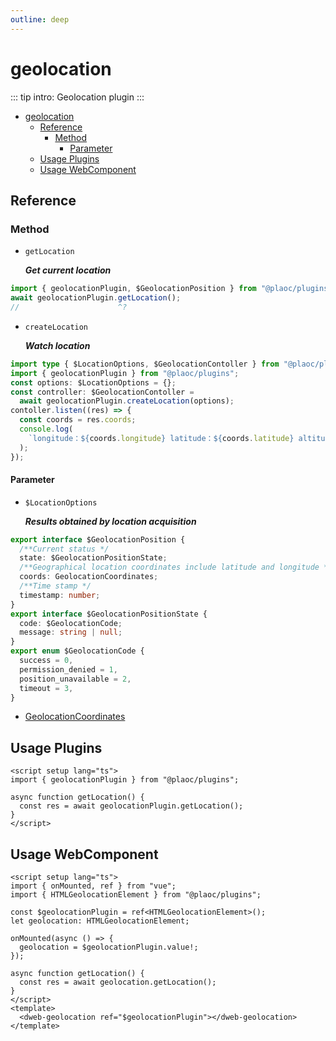 ```yaml
---
outline: deep
---
```


# geolocation

<Badges name="@plaoc/plugins" />

::: tip intro:
Geolocation plugin
:::

- [geolocation](#geolocation)
  - [Reference](#reference)
    - [Method](#method)
      - [Parameter](#parameter)
  - [Usage Plugins](#usage-plugins)
  - [Usage WebComponent](#usage-webcomponent)

## Reference

### Method

- `getLocation`

  **_Get current location_**

```ts twoslash
import { geolocationPlugin, $GeolocationPosition } from "@plaoc/plugins";
await geolocationPlugin.getLocation();
//                      ^?
```

- `createLocation`

  **_Watch location_**

```ts twoslash
import type { $LocationOptions, $GeolocationContoller } from "@plaoc/plugins";
import { geolocationPlugin } from "@plaoc/plugins";
const options: $LocationOptions = {};
const controller: $GeolocationContoller =
  await geolocationPlugin.createLocation(options);
contoller.listen((res) => {
  const coords = res.coords;
  console.log(
    `longitude：${coords.longitude} latitude：${coords.latitude} altitude：${coords.altitude}`
  );
});
```

#### Parameter

- `$LocationOptions`

  **_Results obtained by location acquisition_**

```ts twoslash
export interface $GeolocationPosition {
  /**Current status */
  state: $GeolocationPositionState;
  /**Geographical location coordinates include latitude and longitude */
  coords: GeolocationCoordinates;
  /**Time stamp */
  timestamp: number;
}
export interface $GeolocationPositionState {
  code: $GeolocationCode;
  message: string | null;
}
export enum $GeolocationCode {
  success = 0,
  permission_denied = 1,
  position_unavailable = 2,
  timeout = 3,
}
```

- [GeolocationCoordinates](https://developer.mozilla.org/en-US/docs/Web/API/GeolocationCoordinates)

## Usage Plugins

```vue twoslash
<script setup lang="ts">
import { geolocationPlugin } from "@plaoc/plugins";

async function getLocation() {
  const res = await geolocationPlugin.getLocation();
}
</script>
```

## Usage WebComponent

```vue
<script setup lang="ts">
import { onMounted, ref } from "vue";
import { HTMLGeolocationElement } from "@plaoc/plugins";

const $geolocationPlugin = ref<HTMLGeolocationElement>();
let geolocation: HTMLGeolocationElement;

onMounted(async () => {
  geolocation = $geolocationPlugin.value!;
});

async function getLocation() {
  const res = await geolocation.getLocation();
}
</script>
<template>
  <dweb-geolocation ref="$geolocationPlugin"></dweb-geolocation>
</template>
```
